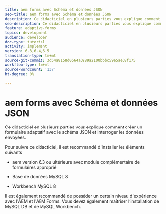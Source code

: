 ```yaml
---
title: aem forms avec Schéma et données JSON
seo-title: aem forms avec Schéma et données JSON
description: Ce didacticiel en plusieurs parties vous explique comment créer un formulaire adaptatif avec le schéma JSON et interroger les données envoyées.
seo-description: Ce didacticiel en plusieurs parties vous explique comment créer un formulaire adaptatif avec le schéma JSON et interroger les données envoyées.
feature: adaptive-forms
topics: development
audience: developer
doc-type: tutorial
activity: implement
version: 6.3,6.4,6.5
translation-type: tm+mt
source-git-commit: 3d54a8158d0564a3289a2100bbbc59e5ae38f175
workflow-type: tm+mt
source-wordcount: '137'
ht-degree: 0%

---
```



# aem forms avec Schéma et données JSON

Ce didacticiel en plusieurs parties vous explique comment créer un formulaire adaptatif avec le schéma JSON et interroger les données envoyées.

Pour suivre ce didacticiel, il est recommandé d&#39;installer les éléments suivants

* aem version 6.3 ou ultérieure avec module complémentaire de formulaires approprié

* Base de données MySQL 8

* Workbench MySQL 8

Il est également recommandé de posséder un certain niveau d&#39;expérience avec l&#39;AEM et l&#39;AEM Forms. Vous devez également maîtriser l’installation de MySQL DB et de MySQL Workbench.


